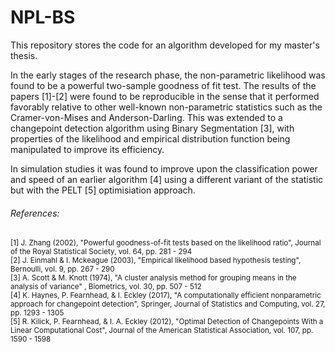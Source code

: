 # NPL-BS

This repository stores the code for an algorithm developed for my master's thesis.

In the early stages of the research phase, the non-parametric likelihood was found to be a powerful two-sample goodness of fit test. The results of the papers [1]-[2] were found to be 
reproducible in the sense that it performed favorably relative to other well-known non-parametric statistics such as the Cramer-von-Mises and Anderson-Darling. This was extended to a changepoint detection algorithm using Binary Segmentation [3], with properties of the likelihood and empirical distribution function being manipulated to improve its efficiency. 

In simulation studies it was found to improve upon the classification power and speed of an earlier algorithm [4] using a different variant of the statistic but with the PELT [5] optimisiation approach.

###### References:
<sub> [1] 	J. Zhang (2002), "Powerful goodness-of-fit tests based on the likelihood ratio", Journal of the Royal Statistical Society, vol. 64, pp. 281 - 294 \
[2]   J. Einmahl \& I. Mckeague (2003), "Empirical likelihood based hypothesis testing", Bernoulli, vol. 9, pp. 267 - 290 \
[3] 	A. Scott \& M. Knott (1974), "A cluster analysis method for grouping means in the analysis of variance" , Biometrics, vol. 30, pp. 507 - 512 \
[4]   K. Haynes, P. Fearnhead, \& I. Eckley (2017), "A computationally efficient nonparametric approach for changepoint detection", Springer, Journal of Statistics and Computing, vol. 27, pp. 1293 - 1305 \
[5] 	R. Kilick, P. Fearnhead, \& I. A. Eckley (2012), "Optimal Detection of Changepoints With a Linear Computational Cost", Journal of the American Statistical Association, vol. 107, pp. 1590 - 1598 </sub>
